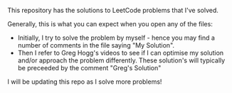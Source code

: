 This repository has the solutions to LeetCode problems that I've solved.

Generally, this is what you can expect when you open any of the files:

- Initially, I try to solve the problem by myself - hence you may find a number of comments in the file saying "My Solution".
- Then I refer to Greg Hogg's videos to see if I can optimise my solution and/or approach the problem differently. These solution's will typically be preceeded by the comment "Greg's Solution"


I will be updating this repo as I solve more problems!
